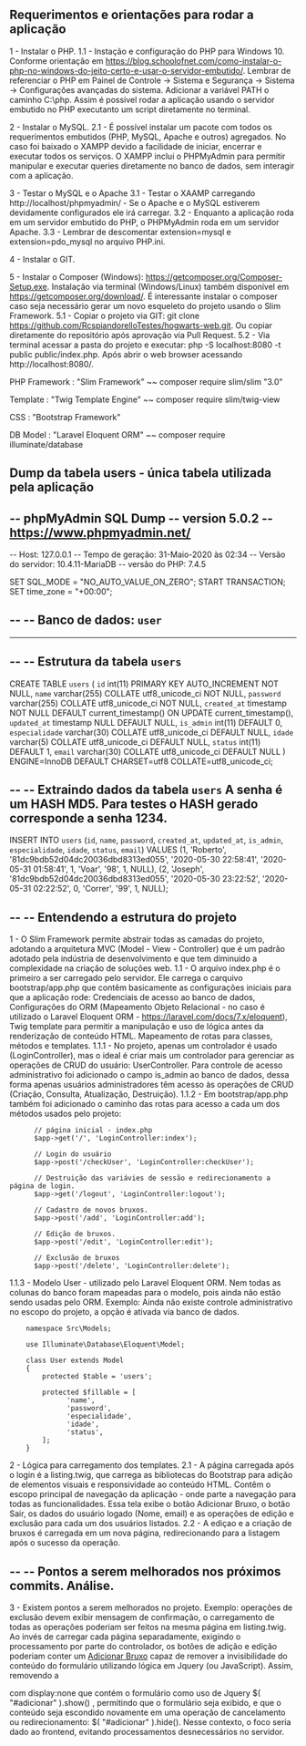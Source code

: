 Requerimentos e orientações para rodar a aplicação
-------------------------------------- 



1 - Instalar o PHP. 
1.1 - Instação e configuração do PHP para Windows 10. Conforme orientação em https://blog.schoolofnet.com/como-instalar-o-php-no-windows-do-jeito-certo-e-usar-o-servidor-embutido/. Lembrar de referenciar o PHP em Painel de Controle -> Sistema e Segurança -> Sistema -> Configurações avançadas do sistema. Adicionar a variável PATH o caminho C:\php. Assim é possivel rodar a aplicação usando o servidor embutido no PHP executanto um script diretamente no terminal.

2 - Instalar o MySQL.
2.1 - É possível instalar um pacote com todos os requerimentos embutidos (PHP, MySQL, Apache e outros) agregados. No caso foi baixado o XAMPP devido a facilidade de iniciar, encerrar e executar todos os serviços. O XAMPP inclui o PHPMyAdmin para permitir manipular e executar queries diretamente no banco de dados, sem interagir com a aplicação. 

3 - Testar o MySQL e o Apache
3.1 - Testar o XAAMP carregando http://localhost/phpmyadmin/ - Se o Apache e o MySQL estiverem devidamente configurados ele irá carregar. 
3.2 - Enquanto a aplicação roda em um servidor embutido do PHP, o PHPMyAdmin roda em um servidor Apache.
3.3 - Lembrar de descomentar extension=mysql e extension=pdo_mysql no arquivo PHP.ini.

4 - Instalar o GIT.

5 - Instalar o Composer (Windows): https://getcomposer.org/Composer-Setup.exe. Instalação via terminal (Windows/Linux) também disponível em https://getcomposer.org/download/. É interessante instalar o composer caso seja necessário gerar um novo esqueleto do projeto usando o Slim Framework.
5.1 - Copiar o projeto via GIT: git clone https://github.com/RcspiandorelloTestes/hogwarts-web.git. Ou copiar diretamente do repositório após aprovação via Pull Request.
5.2 - Via terminal acessar a pasta do projeto e executar: php -S localhost:8080 -t public public/index.php. Após abrir o web browser acessando http://localhost:8080/.


PHP Framework : "Slim Framework"	 ~~ composer require slim/slim "3.0"

Template      : "Twig Template Engine"   ~~ composer require slim/twig-view

CSS 	      : "Bootstrap Framework"

DB Model      : "Laravel Eloquent ORM"   ~~ composer require illuminate/database



Dump da tabela users - única tabela utilizada pela aplicação
-------------------------------------- 

-- phpMyAdmin SQL Dump
-- version 5.0.2
-- https://www.phpmyadmin.net/
--
-- Host: 127.0.0.1
-- Tempo de geração: 31-Maio-2020 às 02:34
-- Versão do servidor: 10.4.11-MariaDB
-- versão do PHP: 7.4.5

SET SQL_MODE = "NO_AUTO_VALUE_ON_ZERO";
START TRANSACTION;
SET time_zone = "+00:00";

--
-- Banco de dados: `user`
--

-- --------------------------------------------------------

--
-- Estrutura da tabela `users`
--

CREATE TABLE `users` (
  `id` int(11) PRIMARY KEY AUTO_INCREMENT NOT NULL,
  `name` varchar(255) COLLATE utf8_unicode_ci NOT NULL,
  `password` varchar(255) COLLATE utf8_unicode_ci NOT NULL,
  `created_at` timestamp NOT NULL DEFAULT current_timestamp() ON UPDATE current_timestamp(),
  `updated_at` timestamp NULL DEFAULT NULL,
  `is_admin` int(11) DEFAULT 0,
  `especialidade` varchar(30) COLLATE utf8_unicode_ci DEFAULT NULL,
  `idade` varchar(5) COLLATE utf8_unicode_ci DEFAULT NULL,
  `status` int(11) DEFAULT 1,
  `email` varchar(30) COLLATE utf8_unicode_ci DEFAULT NULL
) ENGINE=InnoDB DEFAULT CHARSET=utf8 COLLATE=utf8_unicode_ci;

--
-- Extraindo dados da tabela `users` A senha é um HASH MD5. Para testes o HASH gerado corresponde a senha 1234.
--

INSERT INTO `users` (`id`, `name`, `password`, `created_at`, `updated_at`, `is_admin`, `especialidade`, `idade`, `status`, `email`) VALUES
(1, 'Roberto', '81dc9bdb52d04dc20036dbd8313ed055', '2020-05-30 22:58:41', '2020-05-31 01:58:41', 1, 'Voar', '98', 1, NULL),
(2, 'Joseph', '81dc9bdb52d04dc20036dbd8313ed055', '2020-05-30 23:22:52', '2020-05-31 02:22:52', 0, 'Correr', '99', 1, NULL);


--
-- Entendendo a estrutura do projeto
--

1 - O Slim Framework permite abstrair todas as camadas do projeto, adotando a arquitetura MVC (Model - View - Controller) que é um padrão adotado pela indústria de desenvolvimento e que tem diminuido a complexidade na criação de soluções web.
1.1 - O arquivo index.php é o primeiro a ser carregado pelo servidor. Ele carrega o carquivo bootstrap/app.php que contêm basicamente as configurações iniciais para que a aplicação rode: Credenciais de acesso ao banco de dados, Configurações do ORM (Mapeamento Objeto Relacional - no caso é utilizado o Laravel Eloquent ORM - https://laravel.com/docs/7.x/eloquent), Twig template para permitir a manipulação e uso de lógica antes da renderização de conteúdo HTML. Mapeamento de rotas para classes, métodos e templates.
1.1.1 - No projeto, apenas um controlador é usado (LoginController), mas o ideal é criar mais um controlador para gerenciar as operações de CRUD do usuário: UserController. Para controle de acesso administrativo foi adicionado o campo is_admin ao banco de dados, dessa forma apenas usuários administradores têm acesso às operações de CRUD (Criação, Consulta, Atualização, Destruição).
1.1.2 - Em bootstrap/app.php também foi adicionado o caminho das rotas para acesso a cada um dos métodos usados pelo projeto:

          // página inicial - index.php
          $app->get('/', 'LoginController:index');

          // Login do usuário
          $app->post('/checkUser', 'LoginController:checkUser');

          // Destruição das variávies de sessão e redirecionamento a página de login.
          $app->get('/logout', 'LoginController:logout');

          // Cadastro de novos bruxos.
          $app->post('/add', 'LoginController:add');

          // Edição de bruxos.
          $app->post('/edit', 'LoginController:edit');

          // Exclusão de bruxos
          $app->post('/delete', 'LoginController:delete');
          
 1.1.3 - Modelo User - utilizado pelo Laravel Eloquent ORM. Nem todas as colunas do banco foram mapeadas para o modelo, pois ainda não estão sendo usadas pelo ORM. Exemplo: Ainda não existe controle administrativo no escopo do projeto, a opção é ativada via banco de dados.
 
        namespace Src\Models;

        use Illuminate\Database\Eloquent\Model;

        class User extends Model
        {
	        protected $table = 'users';
	
	        protected $fillable = [
		          'name',
		          'password',
		          'especialidade',
		          'idade',
		          'status',
	        ];
        }

2 - Lógica para carregamento dos templates.
2.1 - A página carregada após o login é a listing.twig, que carrega as bibliotecas do Bootstrap para adição de elementos visuais e responsividade ao conteúdo HTML. Contêm o escopo principal de navegação da aplicação - onde parte a navegação para todas as funcionalidades. Essa tela exibe o botão Adicionar Bruxo, o botão Sair, os dados do usuário logado (Nome, email) e as operações de edição e exclusão para cada um dos usuários listados. 
2.2 - A ediçao e a criação de bruxos é carregada em um nova página, redirecionando para a listagem após o sucesso da operação.

--
-- Pontos a serem melhorados nos próximos commits. Análise.
--

3 - Existem pontos a serem melhorados no projeto. Exemplo: operações de exclusão devem exibir mensagem de confirmação, o carregamento de todas as operações poderiam ser feitos na mesma página em listing.twig. Ao invés de carregar cada página separadamente, exigindo o processamento por parte do controlador, os botões de adição e edição poderiam conter um <a href="#adicionar">Adicionar Bruxo</a> capaz de remover a invisibilidade do conteúdo do formulário utilizando lógica em Jquery (ou JavaScript). Assim, removendo a <div> com display:none que contém o formulário como uso de Jquery  $( "#adicionar" ).show() , permitindo que o formulário seja exibido, e que o conteúdo seja escondido novamente em uma operação de cancelamento ou redirecionamento: $( "#adicionar" ).hide(). Nesse contexto, o foco seria dado ao frontend, evitando processamentos desnecessários no servidor.
